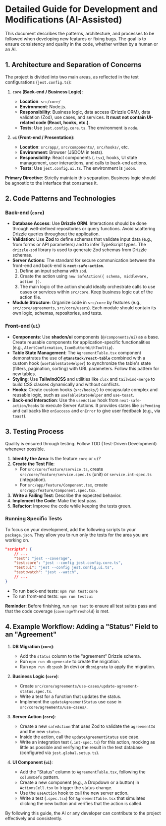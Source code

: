 # Detailed Guide for Development and Modifications (AI-Assisted)

This document describes the patterns, architecture, and processes to be followed when developing new features or fixing bugs. The goal is to ensure consistency and quality in the code, whether written by a human or an AI.

## 1. Architecture and Separation of Concerns

The project is divided into two main areas, as reflected in the test configurations (`jest.config.ts`):

1.  **`core` (Back-end / Business Logic)**:

    - **Location**: `src/core/`
    - **Environment**: Node.js.
    - **Responsibility**: Business logic, data access (Drizzle ORM), data validation (Zod), use cases, and services. **It must not contain UI-related code (React, hooks, etc.)**.
    - **Tests**: Use `jest.config.core.ts`. The environment is `node`.

2.  **`ui` (Front-end / Presentation)**:
    - **Location**: `src/app/`, `src/components/`, `src/hooks/`, etc.
    - **Environment**: Browser (JSDOM in tests).
    - **Responsibility**: React components (`.tsx`), hooks, UI state management, user interactions, and calls to back-end actions.
    - **Tests**: Use `jest.config.ui.ts`. The environment is `jsdom`.

**Primary Directive**: Strictly maintain this separation. Business logic should be agnostic to the interface that consumes it.

## 2. Code Patterns and Technologies

### Back-end (`core`)

- **Database Access**: Use **Drizzle ORM**. Interactions should be done through well-defined repositories or query functions. Avoid scattering Drizzle queries throughout the application.
- **Validation**: Use **Zod** to define schemas that validate input data (e.g., from forms or API parameters) and to infer TypeScript types. The `drizzle-zod` library is used to generate Zod schemas from Drizzle schemas.
- **Server Actions**: The standard for secure communication between the front-end and back-end is **`next-safe-action`**.
    1.  Define an input schema with `zod`.
    2.  Create the action using `new SafeAction({ schema, middleware, action })`.
    3.  The main logic of the action should ideally orchestrate calls to use cases or services within `src/core`. Keep business logic out of the action file.
- **Module Structure**: Organize code in `src/core` by features (e.g., `src/core/agreements`, `src/core/users`). Each module should contain its own logic, schemas, repositories, and tests.

### Front-end (`ui`)

- **Components**: Use **shadcn/ui** components (`@/components/ui`) as a base. Create reusable components for application-specific functionalities (e.g., `AlertConfirmation`, `IconButtonWithTooltip`).
- **Table State Management**: The `AgreementTable.tsx` component demonstrates the use of **`@tanstack/react-table`** combined with a custom hook (`useTableStateHelper`) to synchronize the table's state (filters, pagination, sorting) with URL parameters. Follow this pattern for new tables.
- **Styling**: Use **TailwindCSS** and utilities like `clsx` and `tailwind-merge` to build CSS classes dynamically and without conflicts.
- **Hooks**: Create custom hooks (`src/hooks/`) to encapsulate complex and reusable logic, such as `useTableStateHelper` and `use-toast`.
- **Back-end Interaction**: Use the `useAction` hook from `next-safe-action/hooks` to execute Server Actions. It provides states like `isPending` and callbacks like `onSuccess` and `onError` to give user feedback (e.g., via `toast`).

## 3. Testing Process

Quality is ensured through testing. Follow TDD (Test-Driven Development) whenever possible.

1.  **Identify the Area**: Is the feature `core` or `ui`?
2.  **Create the Test File**:
    - For `src/core/feature/service.ts`, create `src/core/feature/service.spec.ts` (unit) or `service.int-spec.ts` (integration).
    - For `src/app/feature/Component.tsx`, create `src/app/feature/Component.spec.tsx`.
3.  **Write a Failing Test**: Describe the expected behavior.
4.  **Implement the Code**: Make the test pass.
5.  **Refactor**: Improve the code while keeping the tests green.

### Running Specific Tests

To focus on your development, add the following scripts to your `package.json`. They allow you to run only the tests for the area you are working on.

```json
"scripts": {
    // ...
    "test": "jest --coverage",
    "test:core": "jest --config jest.config.core.ts",
    "test:ui": "jest --config jest.config.ui.ts",
    "test:watch": "jest --watch",
    // ...
}
```

- To run back-end tests: `npm run test:core`
- To run front-end tests: `npm run test:ui`

**Reminder**: Before finishing, run `npm test` to ensure all test suites pass and that the code coverage (`coverageThreshold`) is met.

## 4. Example Workflow: Adding a "Status" Field to an "Agreement"

1.  **DB Migration (`core`)**:

    - Add the `status` column to the "agreement" Drizzle schema.
    - Run `npm run db:generate` to create the migration.
    - Run `npm run db:push` (in dev) or `db:migrate` to apply the migration.

2.  **Business Logic (`core`)**:

    - Create `src/core/agreements/use-cases/update-agreement-status.spec.ts`.
    - Write a test for a function that updates the status.
    - Implement the `updateAgreementStatus` use case in `src/core/agreements/use-cases/`.

3.  **Server Action (`core`)**:

    - Create a new `safeAction` that uses Zod to validate the `agreementId` and the new `status`.
    - Inside the action, call the `updateAgreementStatus` use case.
    - Write an integration test (`.int-spec.ts`) for this action, mocking as little as possible and verifying the result in the test database (configured via `jest.global.setup.ts`).

4.  **UI Component (`ui`)**:
    - Add the "Status" column to `AgreementTable.tsx`, following the `columnDefs` pattern.
    - Create a new component (e.g., a Dropdown or a button) in `ActionsCell.tsx` to trigger the status change.
    - Use the `useAction` hook to call the new server action.
    - Write a test (`.spec.tsx`) for `AgreementTable.tsx` that simulates clicking the new button and verifies that the action is called.

By following this guide, the AI or any developer can contribute to the project effectively and consistently.
